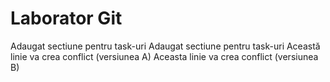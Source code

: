 # Laborator Git
Adaugat sectiune pentru task-uri
Adaugat sectiune pentru task-uri
Această linie va crea conflict (versiunea A)
Aceasta linie va crea conflict (versiunea B)
